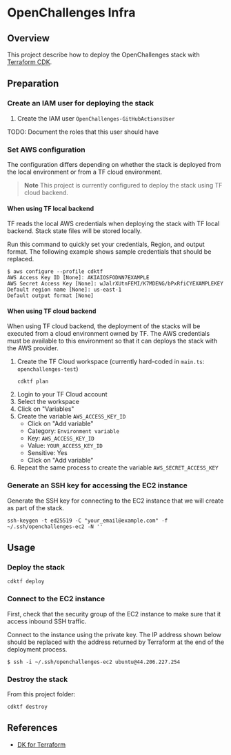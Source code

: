 # OpenChallenges Infra

## Overview

This project describe how to deploy the OpenChallenges stack with [Terraform CDK].

## Preparation

### Create an IAM user for deploying the stack

1. Create the IAM user `OpenChallenges-GitHubActionsUser`

TODO: Document the roles that this user should have

### Set AWS configuration

The configuration differs depending on whether the stack is deployed from the local environment or
from a TF cloud environment.

> **Note** This project is currently configured to deploy the stack using TF cloud backend.

#### When using TF local backend

TF reads the local AWS credentials when deploying the stack with TF local backend. Stack state files
will be stored locally.

Run this command to quickly set your credentials, Region, and output format. The following example
shows sample credentials that should be replaced.

```console
$ aws configure --profile cdktf
AWS Access Key ID [None]: AKIAIOSFODNN7EXAMPLE
AWS Secret Access Key [None]: wJalrXUtnFEMI/K7MDENG/bPxRfiCYEXAMPLEKEY
Default region name [None]: us-east-1
Default output format [None]
```

#### When using TF cloud backend

When using TF cloud backend, the deployment of the stacks will be executed from a cloud environment
owned by TF. The AWS credentials must be available to this environment so that it can deploys the
stack with the AWS provider.

1. Create the TF Cloud workspace (currently hard-coded in `main.ts`: `openchallenges-test`)
    ```
    cdktf plan
    ```
2. Login to your TF Cloud account
3. Select the workspace
4. Click on "Variables"
5. Create the variable `AWS_ACCESS_KEY_ID`
    - Click on "Add variable"
    - Category: `Environment variable`
    - Key: `AWS_ACCESS_KEY_ID`
    - Value: `YOUR_ACCESS_KEY_ID`
    - Sensitive: Yes
    - Click on "Add variable"
6. Repeat the same process to create the variable `AWS_SECRET_ACCESS_KEY`

### Generate an SSH key for accessing the EC2 instance

Generate the SSH key for connecting to the EC2 instance that we will create as part of the stack.

```console
ssh-keygen -t ed25519 -C "your_email@example.com" -f ~/.ssh/openchallenges-ec2 -N ''
```

## Usage

### Deploy the stack

```console
cdktf deploy
```

### Connect to the EC2 instance

First, check that the security group of the EC2 instance to make sure that it access inbound SSH
traffic.

Connect to the instance using the private key. The IP address shown below should be replaced with
the address returned by Terraform at the end of the deployment process.

```console
$ ssh -i ~/.ssh/openchallenges-ec2 ubuntu@44.206.227.254
```

### Destroy the stack

From this project folder:

```console
cdktf destroy
```

## References

- [DK for Terraform]

<!-- Links -->

[Terraform CDK]: https://developer.hashicorp.com/terraform/cdktf

[DK for Terraform]: https://developer.hashicorp.com/terraform/cdktf